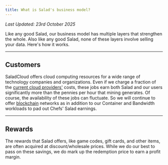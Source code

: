 ```yaml
---
title: What is Salad's business model?
---
```


_Last Updated: 23rd October 2025_

Like any good Salad, our business model has multiple layers that strengthen the whole. Also like any good Salad, none of
these layers involve selling your data. Here's how it works.

---

## Customers

SaladCloud offers cloud computing resources for a wide range of technology companies and organizations. Even if we
charge a fraction of the
[current cloud providers'](https://www.softwaretestinghelp.com/cloud-computing-service-providers/) costs, these jobs
earn both Salad and our users significantly more than the pennies per hour that mining generates. Of course, the
availability of these jobs can fluctuate. So we will continue to offer
[blockchain](/docs/faq/salad-app/80-what-miners-does-salad-currently-use) networks as in addition to our Container and
Bandwidth workloads to pad out Chefs' Salad earnings.

---

## Rewards

The rewards that Salad offers, like game codes, gift cards, and other items, are often acquired at discount/wholesale
prices. While we do our best to pass on these savings, we do mark up the redemption price to earn a profit margin.
